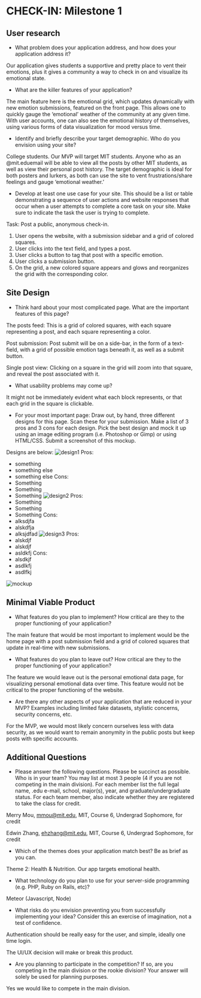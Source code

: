 CHECK-IN: Milestone 1
==========

User research
-------------
- What problem does your application address, and how does your application address it?

Our application gives students a supportive and pretty place to vent their emotions, plus it gives a community a way to check in on and visualize its emotional state. 

- What are the killer features of your application?

The main feature here is the emotional grid, which updates dynamically with new emotion submissions, featured on the front page. This allows one to quickly gauge the ‘emotional’ weather of the community at any given time.
With user accounts, one can also see the emotional history of themselves, using various forms of data visualization for mood versus time.

- Identify and briefly describe your target demographic. Who do you envision using your site?

College students. Our MVP will target MIT students. Anyone who as an @mit.eduemail will be able to view all the posts by other MIT students, as well as view their personal post history. The target demographic is ideal for both posters and lurkers, as both can use the site to vent frustrations/share feelings and gauge ‘emotional weather.’

- Develop at least one use case for your site. This should be a list or table demonstrating a sequence of user actions and website responses that occur when a user attempts to complete a core task on your site. Make sure to indicate the task the user is trying to complete.

Task: Post a public, anonymous check-in.
1. User opens the website, with a submission sidebar and a grid of colored squares.
2. User clicks into the text field, and types a post.
3. User clicks a button to tag that post with a specific emotion.
4. User clicks a submission button.
5. On the grid, a new colored square appears and glows and reorganizes the grid with the corresponding color.

Site Design
-----------
- Think hard about your most complicated page. 
What are the important features of this page? 

The posts feed: This is a grid of colored squares, with each square representing a post, and each square representing a color.
	
Post submission: Post submit will be on a side-bar, in the form of a text-field, with a grid of possible emotion tags beneath it, as well as a submit button.

Single post view: Clicking on a square in the grid will zoom into that square, and reveal the post associated with it.

- What usability problems may come up? 

It might not be immediately evident what each block represents, or that each grid in the square is clickable.
- For your most important page:
Draw out, by hand, three different designs for this page. Scan these for your submission.
Make a list of 3 pros and 3 cons for each design.
Pick the best design and mock it up using an image editing program (i.e. Photoshop or Gimp) or using HTML/CSS. Submit a screenshot of this mockup.

Designs are below:
![design1]
Pros:
- something
- something else
- something else
Cons:
- Something
- Something
- Something
![design2]
Pros:
- Something
- Something
- Something
Cons:
- alksdjfa
- alskdfja
- alksjdfad
![design3]
Pros:
- alskdjf
- alskdjf
- asldkfj
Cons:
- alsdkjf
- asdlkfj
- asdlfkj

![mockup]

Minimal Viable Product
----------------------
- What features do you plan to implement? How critical are they to the proper functioning of your application?

The main feature that would be most important to implement would be the home page with a post submission field and a grid of colored squares that update in real-time with new submissions.

- What features do you plan to leave out? How critical are they to the proper functioning of your application?

The feature we would leave out is the personal emotional data page, for visualizing personal emotional data over time. This feature would not be critical to the proper functioning of the website.
- Are there any other aspects of your application that are reduced in your MVP? Examples including limited fake datasets, stylistic concerns, security concerns, etc.

For the MVP, we would most likely concern ourselves less with data security, as we would want to remain anonymity in the public posts but keep posts with specific accounts.

Additional Questions
---------------------
- Please answer the following questions. Please be succinct as possible.
Who is in your team? You may list at most 3 people (4 if you are not competing in the main division). For each member list the full legal name, .edu e-mail, school, major(s), year, and graduate/undergraduate status. For each team member, also indicate whether they are registered to take the class for credit.

Merry Mou, mmou@mit.edu, MIT, Course 6, Undergrad Sophomore, for credit

Edwin Zhang, ehzhang@mit.edu, MIT, Course 6, Undergrad Sophomore, for credit

- Which of the themes does your application match best? Be as brief as you can. 

Theme 2: Health & Nutrition. Our app targets emotional health. 

- What technology do you plan to use for your server-side programming (e.g. PHP, Ruby on Rails, etc)?

Meteor (Javascript, Node)
    
- What risks do you envision preventing you from successfully implementing your idea? Consider this an exercise of imagination, not a test of confidence.

Authentication should be really easy for the user, and simple, ideally one time login.

The UI/UX decision will make or break this product.

- Are you planning to participate in the competition? If so, are you competing in the main division or the rookie division? Your answer will solely be used for planning purposes.

Yes we would like to compete in the main division.

[mockup]: mockup.png
[design1]: design1.jpg
[design2]: design2.jpg
[design3]: design3.jpg



    
